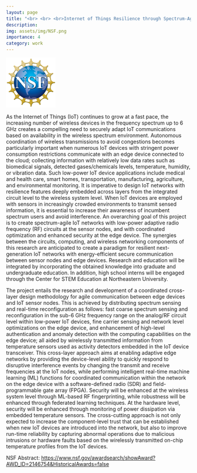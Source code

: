 ```yaml
---
layout: page
title: "<br> <br> <br>Internet of Things Resilience through Spectrum-Agile Circuits, and Maintenance Tools for the Wireless Community"
description:
img: assets/img/NSF.png
importance: 4
category: work
---
```


<style>
.nsf {
  width: 135px;
  height: 135px;
}
</style>
<img src="/assets/img/NSF.png" class="nsf" alt="NSF Logo">

As the Internet of Things (IoT) continues to grow at a fast pace, the increasing number of wireless devices in the frequency spectrum up to 6 GHz creates a compelling need to securely adapt IoT communications based on availability in the wireless spectrum environment. Autonomous coordination of wireless transmissions to avoid congestions becomes particularly important when numerous IoT devices with stringent power consumption restrictions communicate with an edge device connected to the cloud; collecting information with relatively low data rates such as biomedical signals, detected gases/chemicals levels, temperature, humidity, or vibration data. Such low-power IoT device applications include medical and health care, smart homes, transportation, manufacturing, agriculture, and environmental monitoring. It is imperative to design IoT networks with resilience features deeply embedded across layers from the integrated circuit level to the wireless system level. When IoT devices are employed with sensors in increasingly crowded environments to transmit sensed information, it is essential to increase their awareness of incumbent spectrum users and avoid interference. An overarching goal of this project is to create spectrum-agile IoT networks with low-power adaptive radio frequency (RF) circuits at the sensor nodes, and with coordinated optimization and enhanced security at the edge device. The synergies between the circuits, computing, and wireless networking components of this research are anticipated to create a paradigm for resilient next-generation IoT networks with energy-efficient secure communication between sensor nodes and edge devices. Research and education will be integrated by incorporating the obtained knowledge into graduate and undergraduate education. In addition, high school interns will be engaged through the Center for STEM Education at Northeastern University.

The project entails the research and development of a coordinated cross-layer design methodology for agile communication between edge devices and IoT sensor nodes. This is achieved by distributing spectrum sensing and real-time reconfiguration as follows: fast coarse spectrum sensing and reconfiguration in the sub-6 GHz frequency range on the analog/RF circuit level within low-power IoT devices, fine carrier sensing and network level optimizations on the edge device, and enhancement of high-level authentication and anomaly detection with the computing capabilities on the edge device; all aided by wirelessly transmitted information from temperature sensors used as activity detectors embedded in the IoT device transceiver. This cross-layer approach aims at enabling adaptive edge networks by providing the device-level ability to quickly respond to disruptive interference events by changing the transmit and receive frequencies at the IoT nodes, while performing intelligent real-time machine learning (ML) functions for coordinated communication within the network on the edge device with a software-defined radio (SDR) and field-programmable gate array (FPGA). Security will be enhanced at the wireless system level through ML-based RF fingerprinting, while robustness will be enhanced through federated learning techniques. At the hardware level, security will be enhanced through monitoring of power dissipation via embedded temperature sensors. The cross-cutting approach is not only expected to increase the component-level trust that can be established when new IoT devices are introduced into the network, but also to improve run-time reliability by capturing abnormal operations due to malicious intrusions or hardware faults based on the wirelessly transmitted on-chip temperature profiles from the IoT devices.

NSF Abstract: <a href="https://www.nsf.gov/awardsearch/showAward?AWD_ID=2146754&HistoricalAwards=false">https://www.nsf.gov/awardsearch/showAward?AWD_ID=2146754&HistoricalAwards=false</a>
